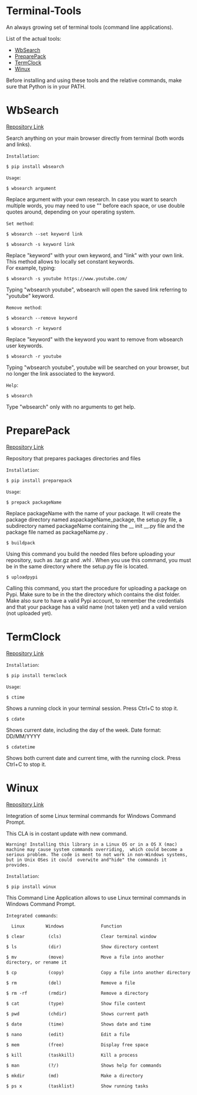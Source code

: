 # Terminal-Tools

An always growing set of terminal tools (command line applications).

List of the actual tools:
- [WbSearch](https://github.com/CargoCodes/Terminal-Tools/blob/main/README.md#wbsearch)
- [PreparePack](https://github.com/CargoCodes/Terminal-Tools/blob/main/README.md#preparepack)
- [TermClock](https://github.com/CargoCodes/Terminal-Tools/blob/main/README.md#termclock)
- [Winux](https://github.com/CargoCodes/Terminal-Tools/blob/main/README.md#winux)

Before installing and using these tools and the relative commands, make sure that Python is in your PATH.

# WbSearch

[Repository Link](https://www.github.com/CargoCodes/WbSearch)

Search anything on your main browser directly from terminal (both words and links).

`Installation`:

    $ pip install wbsearch

`Usage`:

    $ wbsearch argument

Replace argument with your own research.
In case you want to search multiple words, you may need to use "\" before each space,
or use double quotes around, depending on your operating system. 

`Set method`:

    $ wbsearch --set keyword link

    $ wbsearch -s keyword link

Replace "keyword" with your own keyword, and "link" with your own link.
This method allows to locally set constant keywords. \
For example, typing:

    $ wbsearch -s youtube https://www.youtube.com/ 

Typing "wbsearch youtube", wbsearch will open the
saved link referring to "youtube" keyword.

`Remove method`:

    $ wbsearch --remove keyword

    $ wbsearch -r keyword

Replace "keyword" with the keyword you want to remove from wbsearch user keywords.

    $ wbsearch -r youtube

Typing "wbsearch youtube", youtube will be searched on your browser, but no longer the link associated to the keyword.

`Help`:

    $ wbsearch
    
Type "wbsearch" only with no arguments to get help.

# PreparePack

[Repository Link](https://www.github.com/CargoCodes/PreparePack)

Repository that prepares packages directories and files

`Installation`:

    $ pip install preparepack

`Usage`:

    $ prepack packageName

Replace packageName with the name of your package. It will create the package directory named aspackageName_package, the setup.py file, a subdirectory named packageName containing the __ init __.py file and the package file named as packageName.py .

    $ buildpack 

Using this command you build the needed files before uploading your repository, such as .tar.gz and .whl . When you use this command, you must be in the same directory where the setup.py file is located.

    $ uploadpypi

Calling this command, you start the procedure for uploading a package on Pypi. Make sure to be in the the directory which contains the dist folder. Make also sure to have a valid Pypi account, to remember the credentials and that your package has a valid name (not taken yet) and a valid version (not uploaded yet).

# TermClock



[Repository Link](https://pypi.org/project/termclock/)

`Installation`:

    $ pip install termclock
    
`Usage`:

    $ ctime
    
Shows a running clock in your terminal session. Press Ctrl+C to stop it.

    $ cdate
    
Shows current date, including the day of the week. Date format: DD/MM/YYYY

    $ cdatetime
    
Shows both current date and current time, with the running clock. Press Ctrl+C to stop it.

# Winux

[Repository Link](https://www.github.com/CargoCodes/winux)

Integration of some Linux terminal commands for Windows Command Prompt.

This CLA is in costant update with new command.

`Warning! Installing this library in a Linux OS or in a OS X (mac) machine may cause system commands overriding, 
which could become a serious problem. The code is ment to not work in non-Windows systems, but in Unix OSes it could 
overwite and"hide" the commands it provides.`



`Installation`:

    $ pip install winux

This Command Line Application allows to use Linux terminal commands in Windows Command Prompt.


`Integrated commands`: 
    
      Linux        Windows              Function

    $ clear         (cls)               Clear terminal window

    $ ls            (dir)               Show directory content

    $ mv            (move)              Move a file into another directory, or rename it

    $ cp            (copy)              Copy a file into another directory

    $ rm            (del)               Remove a file
    
    $ rm -rf        (rmdir)             Remove a directory

    $ cat           (type)              Show file content

    $ pwd           (chdir)             Shows current path

    $ date          (time)              Shows date and time

    $ nano          (edit)              Edit a file

    $ mem           (free)              Display free space

    $ kill          (taskkill)          Kill a process

    $ man           (?/)                Shows help for commands

    $ mkdir         (md)                Make a directory

    $ ps x          (tasklist)          Show running tasks

